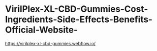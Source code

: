 # VirilPlex-XL-CBD-Gummies-Cost-Ingredients-Side-Effects-Benefits-Official-Website-
https://virilplex-xl-cbd-gummies.webflow.io/
